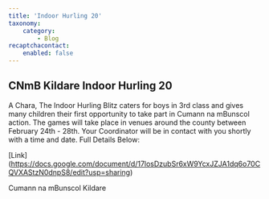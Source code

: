 ```yaml
---
title: 'Indoor Hurling 20'
taxonomy:
    category:
        - Blog
recaptchacontact:
    enabled: false
---
```


## CNmB Kildare Indoor Hurling 20

A Chara,
The Indoor Hurling Blitz caters for boys in 3rd class and gives many children their first opportunity to take part in Cumann na mBunscol action. The games will take place in venues around the county between February 24th - 28th.  Your Coordinator will be in contact with you shortly with a time and date.
Full Details Below:

[Link] (https://docs.google.com/document/d/17losDzubSr6xW9YcxJZJA1dq6o70CQVXAStzN0dnpS8/edit?usp=sharing)

Cumann na mBunscol Kildare